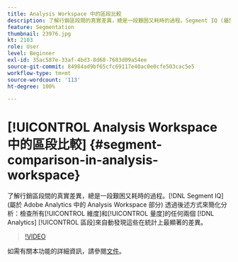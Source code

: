 ```yaml
---
title: Analysis Workspace 中的區段比較
description: 了解行銷區段間的真實差異，總是一段艱困又耗時的過程。Segment IQ (屬於 Adobe Analytics 中的 Analysis Workspace 部分) 透過後述方式來簡化分析：檢查所有維度和指標的任何兩個 Analytics 區段來自動發現這些在統計上最顯著的差異。
feature: Segmentation
thumbnail: 23976.jpg
kt: 2103
role: User
level: Beginner
exl-id: 35ac587e-33af-4bd3-8d68-7683d09a54ee
source-git-commit: 84984ad9bf65cfc69117e40ac0e0cfe503cac5e5
workflow-type: tm+mt
source-wordcount: '113'
ht-degree: 100%

---
```


# [!UICONTROL Analysis Workspace 中的區段比較] {#segment-comparison-in-analysis-workspace}

了解行銷區段間的真實差異，總是一段艱困又耗時的過程。[!DNL Segment IQ] (屬於 Adobe Analytics 中的 Analysis Workspace 部分) 透過後述方式來簡化分析：檢查所有[!UICONTROL 維度]和[!UICONTROL 量度]的任何兩個 [!DNL Analytics] [!UICONTROL 區段]來自動發現這些在統計上最顯著的差異。

>[!VIDEO](https://video.tv.adobe.com/v/23976/?quality=12&learn=on)

如需有關本功能的詳細資訊，請參閱[文件](https://experienceleague.adobe.com/docs/analytics/analyze/analysis-workspace/panels/segment-comparison/segment-comparison.html?lang=zh-Hant)。
